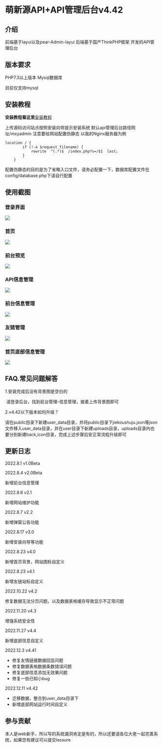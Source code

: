 # 萌新源API+API管理后台v4.42

## 介绍
前端基于layui以及pear-Admin-layui
后端基于国产ThinkPHP框架
开发的API管理后台

## 版本要求
PHP7.3以上版本
Mysql数据库

目前仅支持mysql



## 安装教程

**安装教程看这里**[安装教程](https://blog.juncikeji.xyz/2022/08/23/mxy-api-install/)

上传源码访问站点按照安装向导提示安装系统
默认api管理后台路径网址/mxyadmin
注意要给网站配置伪静态
以我的Nginx服务器为例

```
location / {
        if (!-e $request_filename) {
   		    rewrite  ^(.*)$  /index.php?s=/$1  last;
        }
    }
```
配置伪静态的目的是为了省略入口文件，请务必配置一下，数据库配置文件在config/database.php下请自行配置

## 使用截图

### 登录界面

![](https://zsy.juncikeji.xyz/i/img/login_page.png)

### 首页

![](https://zsy.juncikeji.xyz/i/img/home_page.png)

### 前台预览

![](https://zsy.juncikeji.xyz/i/img/index_view.png)

### API信息管理

![](https://zsy.juncikeji.xyz/i/img/api_msg.png)

### 前台信息管理

![](https://zsy.juncikeji.xyz/i/img/msg_edit.png)

### 友链管理

![](https://zsy.juncikeji.xyz/i/img/link.png)

### 首页底部信息管理

![](https://zsy.juncikeji.xyz/i/img/foot_page.png)



## FAQ.常见问题解答

1.安装完成后没有背景图是空白的

​	请登录后台，找到前台管理-信息管理，接着上传背景图即可

2.v4.42以下版本如何升级？

​	请在pubilc目录下新建user_data目录，并将public目录下jiekoushuju.json等json文件移入user_data目录，并在user目录下新建uploads目录，uploads目录内也要分别新建back,icon目录，完成上述步骤后安正常流程升级即可

 

## 更新日志
2022.8.1 v1.0Beta

2022.8.4 v2.0Beta

新增前台信息管理

2022.8.6 v2.1

新增网站维护功能

2022.8.7 v2.2

新增弹窗公告功能

2022.8.17 v3.0

新增安装向导等功能

2022.8.23 v4.0

新增首页背景，网站图标自定义

2022.8.23 v4.1

新增友链站标自定义

2022.10.22 v4.2

修复数据无法分页问题，以及数据表格缓存导致显示不正常问题

2022.11.20 v4.3

增强系统安全性

2022.11.27 v4.4

新增底部信息自定义

2022.12.3 v4.41

- 修复友情链接数据回显问题
- 修复数据表格数据条数错误问题
- 修复底部信息添加无效果问题
- 修复一些已知小bug

2022.12.11 v4.42

- 迁移数据，整合到user_data目录下
- 新增底部网站运行时间自定义

## 参与贡献
本人是web新手，所以写的系统漏洞肯定是有的，所以还要请各位大佬一起完善系统，如果您有建议可以提交lessure

